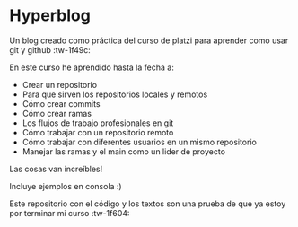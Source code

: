 # Hyperblog
Un blog creado como práctica del curso de platzi para aprender como usar git y github :tw-1f49c:

En este curso he aprendido hasta la fecha a:
- Crear un repositorio
- Para que sirven los repositorios locales y remotos
- Cómo crear commits
- Cómo crear ramas
- Los flujos de trabajo profesionales en git
- Cómo trabajar con un repositorio remoto
- Cómo trabajar con diferentes usuarios en un mismo repositorio
- Manejar las ramas y el main como un lider de proyecto

Las cosas van increíbles!

Incluye ejemplos en consola :)

Este repositorio con el código y los textos son una prueba de que ya estoy por terminar mi curso :tw-1f604: